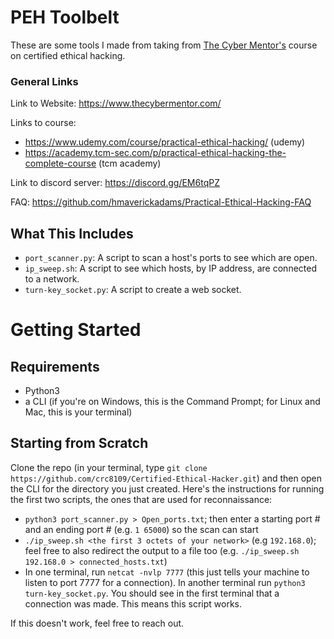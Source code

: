 # PEH Toolbelt

These are some tools I made from taking from [The Cyber Mentor's](https://github.com/TCM-Course-Resources) course on certified ethical hacking.

### General Links

Link to Website: https://www.thecybermentor.com/

Links to course:
* https://www.udemy.com/course/practical-ethical-hacking/ (udemy)
* https://academy.tcm-sec.com/p/practical-ethical-hacking-the-complete-course (tcm academy)

Link to discord server: https://discord.gg/EM6tqPZ

FAQ: https://github.com/hmaverickadams/Practical-Ethical-Hacking-FAQ

## What This Includes
* `port_scanner.py`: A script to scan a host's ports to see which are open.
* `ip_sweep.sh`: A script to see which hosts, by IP address, are connected to a network.
* `turn-key_socket.py`: A script to create a web socket.

# Getting Started

## Requirements
* Python3
* a CLI (if you're on Windows, this is the Command Prompt; for Linux and Mac, this is your terminal)

## Starting from Scratch
Clone the repo (in your terminal, type `git clone https://github.com/crc8109/Certified-Ethical-Hacker.git`) and then open the CLI for the directory you just created. Here's the instructions for running the first two scripts, the ones that are used for reconnaissance:

* `python3 port_scanner.py > Open_ports.txt`; then enter a starting port # and an ending port # (e.g. `1 65000`) so the scan can start
* `./ip_sweep.sh <the first 3 octets of your network>` (e.g `192.168.0`); feel free to also redirect the output to a file too (e.g. `./ip_sweep.sh 192.168.0 > connected_hosts.txt`)
* In one terminal, run `netcat -nvlp 7777` (this just tells your machine to listen to port 7777 for a connection). In another terminal run `python3 turn-key_socket.py`. You should see in the first terminal that a connection was made. This means this script works.

If this doesn't work, feel free to reach out.

